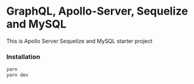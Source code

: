 # GraphQL, Apollo-Server, Sequelize and MySQL

This is Apollo Server Sequelize and MySQL starter project 
### Installation
```bash
yarn 
yarn dev
```
